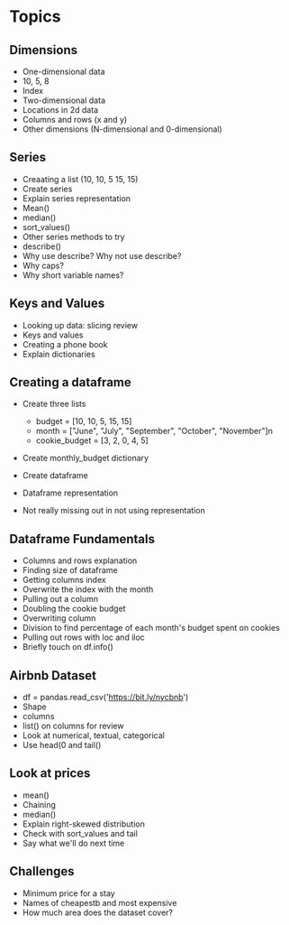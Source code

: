 
# Topics

## Dimensions

- One-dimensional data
- 10, 5, 8
- Index
- Two-dimensional data
- Locations in 2d data
- Columns and rows (x and y)
- Other dimensions (N-dimensional and 0-dimensional)

## Series

- Creaating a list (10, 10, 5 15, 15)
- Create series
- Explain series representation
- Mean()
- median()
- sort_values()
- Other series methods to try
- describe()
- Why use describe? Why not use describe?
- Why caps?
- Why short variable names?

## Keys and Values

- Looking up data: slicing review
- Keys and values
- Creating a phone book
- Explain dictionaries

## Creating a dataframe

- Create three lists

	- budget = [10, 10, 5, 15, 15]
	- month = ["June", "July", "September", "October", "November"]n
	- cookie_budget = [3, 2, 0, 4, 5]
	
- Create monthly_budget dictionary
- Create dataframe
- Dataframe representation
- Not really missing out in not using representation

## Dataframe Fundamentals

- Columns and rows explanation
- Finding size of dataframe
- Getting columns index
- Overwrite the index with the month
- Pulling out a column
- Doubling the cookie budget
- Overwriting column
- Division to find percentage of each month's budget spent on cookies
- Pulling out rows with loc and iloc
- Briefly touch on df.info()

## Airbnb Dataset

- df = pandas.read_csv('https://bit.ly/nycbnb')
- Shape
- columns
- list() on columns for review
- Look at numerical, textual, categorical
- Use head(0 and tail()

## Look at prices

- mean()
- Chaining
- median()
- Explain right-skewed distribution
- Check with sort_values and tail
- Say what we'll do next time

## Challenges

- Minimum price for a stay
- Names of cheapestb and most expensive
- How much area does the dataset cover?

